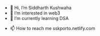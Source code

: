 - 👋 Hi, I’m Siddharth Kushwaha
- 👀 I’m interested in web3
- 🌱 I’m currently learning DSA
<!-- - 💞️ I’m looking to collaborate on ... -->
- 📫 How to reach me sskporto.netlify.com

<!---
Sidd5arth/Sidd5arth is a ✨ special ✨ repository because its `README.md` (this file) appears on your GitHub profile.
You can click the Preview link to take a look at your changes.
--->
